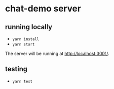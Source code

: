 # chat-demo server #

## running locally ##

* `yarn install`
* `yarn start`

The server will be running at [http://localhost:3001/](http://localhost:3001/).

## testing ##

* `yarn test`
